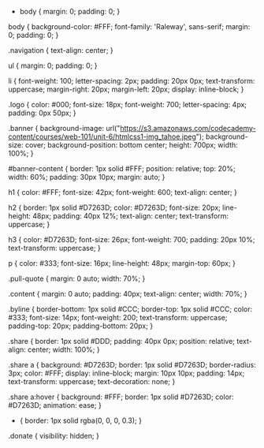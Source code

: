 * body {
  margin: 0;
  padding: 0;
}

body {
  background-color: #FFF;
  font-family: 'Raleway', sans-serif;
  margin: 0;
  padding: 0;
}

.navigation {
  text-align: center;
}

ul {
  margin: 0;
  padding: 0;
}

li {
  font-weight: 100;
  letter-spacing: 2px;
  padding: 20px 0px;
  text-transform: uppercase;
  margin-right: 20px;
  margin-left: 20px;
  display: inline-block;
}

.logo {
  color: #000;
  font-size: 18px;
  font-weight: 700;
  letter-spacing: 4px;
  padding: 0px 50px;
}

.banner {
  background-image: url("https://s3.amazonaws.com/codecademy-content/courses/web-101/unit-6/htmlcss1-img_tahoe.jpeg");
  background-size: cover;
  background-position: bottom center;
  height: 700px;
  width: 100%;
}

#banner-content {
  border: 1px solid #FFF;
  position: relative;
  top: 20%;
  width: 60%;
  padding: 30px 10px;
  margin: auto;
}

h1 {
  color: #FFF;
  font-size: 42px;
  font-weight: 600;
  text-align: center;
}

h2 {
  border: 1px solid #D7263D;
  color: #D7263D;
  font-size: 20px;
  line-height: 48px;
  padding: 40px 12%;
  text-align: center;
  text-transform: uppercase;
}

h3 {
  color: #D7263D;
  font-size: 26px;
  font-weight: 700;
  padding: 20px 10%;
  text-transform: uppercase;
}

p {
  color: #333;
  font-size: 16px;
  line-height: 48px;
  margin-top: 60px;
}

.pull-quote {
  margin: 0 auto;
  width: 70%;
}

.content {
  margin: 0 auto;
  padding: 40px;
  text-align: center;
  width: 70%;
}

.byline {
  border-bottom: 1px solid #CCC;
  border-top: 1px solid #CCC;
  color: #333;
  font-size: 14px;
  font-weight: 200;
  text-transform: uppercase;
  padding-top: 20px;
  padding-bottom: 20px;
}

.share {
  border: 1px solid #DDD;
  padding: 40px 0px;
  position: relative;
  text-align: center;
  width: 100%;
}

.share a {
  background: #D7263D;
  border: 1px solid #D7263D;
  border-radius: 3px;
  color: #FFF;
  display: inline-block;
  margin: 10px 10px;
  padding: 14px;
  text-transform: uppercase;
  text-decoration: none;
}

.share a:hover {
  background: #FFF;
  border: 1px solid #D7263D;
  color: #D7263D;
  animation: ease;
}

* {
  border: 1px solid rgba(0, 0, 0, 0.3);
}

.donate {
  visibility: hidden;
}
